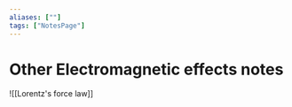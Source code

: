 ```yaml
---
aliases: [""]
tags: ["NotesPage"]
---
```


# Other Electromagnetic effects notes



![[Lorentz's force law]]